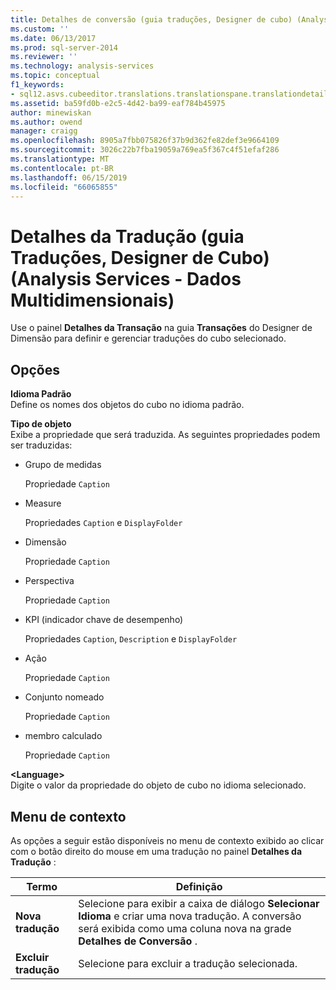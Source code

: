 ```yaml
---
title: Detalhes de conversão (guia traduções, Designer de cubo) (Analysis Services - dados multidimensionais) | Microsoft Docs
ms.custom: ''
ms.date: 06/13/2017
ms.prod: sql-server-2014
ms.reviewer: ''
ms.technology: analysis-services
ms.topic: conceptual
f1_keywords:
- sql12.asvs.cubeeditor.translations.translationspane.translationdetails.f1
ms.assetid: ba59fd0b-e2c5-4d42-ba99-eaf784b45975
author: minewiskan
ms.author: owend
manager: craigg
ms.openlocfilehash: 8905a7fbb075826f37b9d362fe82def3e9664109
ms.sourcegitcommit: 3026c22b7fba19059a769ea5f367c4f51efaf286
ms.translationtype: MT
ms.contentlocale: pt-BR
ms.lasthandoff: 06/15/2019
ms.locfileid: "66065855"
---
```

# <a name="translation-details-translations-tab-cube-designer-analysis-services---multidimensional-data"></a>Detalhes da Tradução (guia Traduções, Designer de Cubo) (Analysis Services - Dados Multidimensionais)
  Use o painel **Detalhes da Transação** na guia **Transações** do Designer de Dimensão para definir e gerenciar traduções do cubo selecionado.  
  
## <a name="options"></a>Opções  
 **Idioma Padrão**  
 Define os nomes dos objetos do cubo no idioma padrão.  
  
 **Tipo de objeto**  
 Exibe a propriedade que será traduzida. As seguintes propriedades podem ser traduzidas:  
  
-   Grupo de medidas  
  
     Propriedade `Caption`  
  
-   Measure  
  
     Propriedades `Caption` e `DisplayFolder`  
  
-   Dimensão  
  
     Propriedade `Caption`  
  
-   Perspectiva  
  
     Propriedade `Caption`  
  
-   KPI (indicador chave de desempenho)  
  
     Propriedades `Caption`, `Description` e `DisplayFolder`  
  
-   Ação  
  
     Propriedade `Caption`  
  
-   Conjunto nomeado  
  
     Propriedade `Caption`  
  
-   membro calculado  
  
     Propriedade `Caption`  
  
 **\<Language>**  
 Digite o valor da propriedade do objeto de cubo no idioma selecionado.  
  
## <a name="context-menu"></a>Menu de contexto  
 As opções a seguir estão disponíveis no menu de contexto exibido ao clicar com o botão direito do mouse em uma tradução no painel **Detalhes da Tradução** :  
  
|Termo|Definição|  
|----------|----------------|  
|**Nova tradução**|Selecione para exibir a caixa de diálogo **Selecionar Idioma** e criar uma nova tradução. A conversão será exibida como uma coluna nova na grade **Detalhes de Conversão** .|  
|**Excluir tradução**|Selecione para excluir a tradução selecionada.|  
  
  
